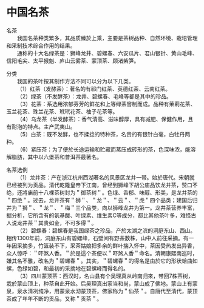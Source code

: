 # 中国名茶  

名茶  
&emsp;&emsp;我国名茶种类繁多，其品质臻於上乘，主要是茶树品种、自然环境、栽培管理和采制技术综合作用的结果。  
&emsp;&emsp;通称的十大名绿茶是：狮峰龙井、碧螺春、六安瓜片、君山银针、黄山毛峰、信阳毛尖、太平猴魁、庐山云雾茶、蒙顶茶、顾渚紫笋。  

分类  
&emsp;&emsp;我国的茶叶按其制作方法不同可以分为以下几类。  
&emsp;&emsp;（1）红茶（发酵茶）：著名的有祁门红茶、英德红茶、云南红茶。  
&emsp;&emsp;（2）绿茶（不发酵茶）：龙井、碧螺春、毛峰等都是其中的珍品。  
&emsp;&emsp;（3）花茶：系选用浓郁芬芳的鲜花和上等绿茶窨制而成。品种有茉莉花茶、玉兰花茶、珠兰花茶、玳玳花茶、柚子花茶等。  
&emsp;&emsp;（4）乌龙茶（半发酵茶）：香气清高、滋味醇厚，具有减肥、保健作用，且有耐泡的特点。主产武夷山。  
&emsp;&emsp;（5）白茶：既不发酵，也不揉捻的特种茶，名贵的有银针白毫，白牡丹两种。  
&emsp;&emsp;（6）紧压茶：为了便於长途运输和贮藏而蒸压成砖形的茶，色深味浓，能溶解脂肪，其中以六堡茶和普洱茶最著名。  

名茶选例  
&emsp;&emsp;（1）龙井茶：产在浙江杭州西湖著名的风景区龙井一带。始於唐代。宋朝就已经被列为贡品。清代乾隆皇帝下江南，曾经到狮峰下胡公庙品饮龙井茶，赞口不绝，还將庙前十八棵茶树封为＂御茶树＂。色绿、香郁、味醇、形美，是龙井茶的＂四绝＂。过去，龙井茶有＂狮＂、＂龙＂、＂云＂、＂虎＂四个品类；建国后归并为＂狮＂、＂龙＂、＂梅＂三个品类，向以狮峰龙井为第一。龙井茶营养丰富，据分析，它所含有的氨基酸、叶绿素、维生素C等成分，都比其他茶叶多，难怪古人说龙井茶＂其贵如金，不可多得＂。  
&emsp;&emsp;（2）碧螺春：碧螺春是我国绿茶之珍品，产於太湖之滨的洞庭东山、西山。相传1300年前，洞庭东山有碧螺峰，石壁间有野茶数株，山中人前往采摘。有一年因采摘多，竹篮装不下，采茶姑娘把多余的鲜叶揣入怀中，茶因受热发出异香，众人惊呼：＂吓煞人香。＂於是這个茶便以＂吓煞人香＂命名。清朝康熙南巡时，嫌其名不雅，改名为＂碧螺春＂。其实，＂碧螺春＂的得名是由於它的形状蛤曲如螺，色绿如碧，和最初的采摘地在碧螺峰而得名的。  
&emsp;&emsp;（3）四川蒙顶茶：西汉时，名山县有个吴理真从岭南归來，带回7株茶树，栽於蒙山顶上，种茶自此开始。后吴理真出家当和尚，蒙山成了佛地。蒙山上有蒙泉，泉水清冽纯净，用蒙泉水沏蒙顶茶，佛家称为＂仙茶＂。自唐代至清代，蒙顶茶成了年年不断的贡品，又称＂贡茶＂。  